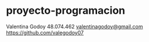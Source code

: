# proyecto-programacion 
Valentina Godoy
48.074.462
valentinagodoy@gmail.com
https://github.com/valegodoy07
